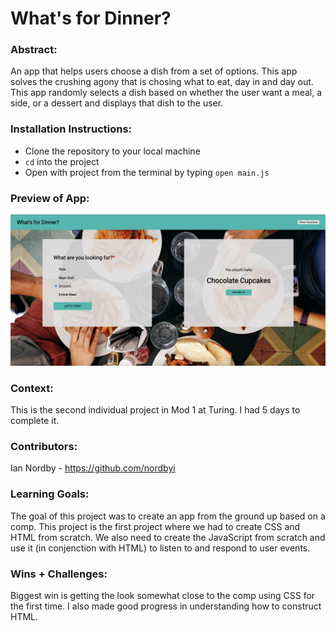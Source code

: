 # What's for Dinner? 

### Abstract:

[//]: <> (Briefly describe what you built and its features. What problem is the app solving? How does this application solve that problem?)
An app that helps users choose a dish from a set of options.  This app solves the crushing agony that is chosing what to eat, day in and day out.  This app randomly selects a dish based on whether the user want a meal, a side, or a dessert and displays that dish to the user. 

### Installation Instructions:
[//]: <> (What steps does a person have to take to get your app cloned down and running?)
- Clone the repository to your local machine
- `cd` into the project
- Open with project from the terminal by typing `open main.js`

### Preview of App:
[//]: <> (Provide ONE gif or screenshot of your application - choose the "coolest" piece of functionality to show off.)
![image info](./assets/EC774C75-A196-43BF-BCBC-41D853E37127.jpeg)

### Context:
[//]: <> (Give some context for the project here. How long did you have to work on it? How far into the Turing program are you?)
This is the second individual project in Mod 1 at Turing. I had 5 days to complete it.

### Contributors:
[//]: <> (Who worked on this application? Link to their GitHubs.)
Ian Nordby - https://github.com/nordbyi

### Learning Goals:
[//]: <> (What were the learning goals of this project? What tech did you work with?)
The goal of this project was to create an app from the ground up based on a comp.  This project is the first project where we had to create CSS and HTML from scratch.  We also need to create the JavaScript from scratch and use it (in conjenction with HTML) to listen to and respond to user events.

### Wins + Challenges:
[//]: <> (What are 2-3 wins you have from this project? What were some challenges you faced - and how did you get over them?)
Biggest win is getting the look somewhat close to the comp using CSS for the first time. I also made good progress in understanding how to construct HTML.  